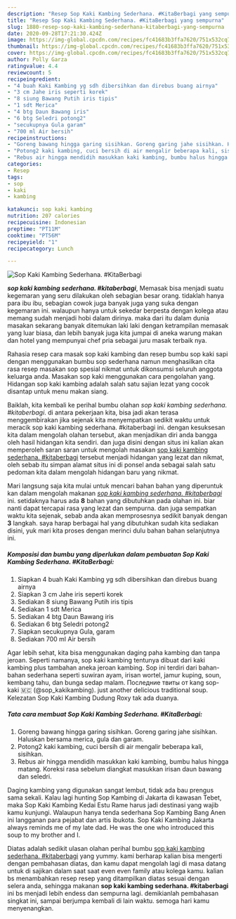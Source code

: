 ```yaml
---
description: "Resep Sop Kaki Kambing Sederhana. #KitaBerbagi yang sempurna"
title: "Resep Sop Kaki Kambing Sederhana. #KitaBerbagi yang sempurna"
slug: 1880-resep-sop-kaki-kambing-sederhana-kitaberbagi-yang-sempurna
date: 2020-09-28T17:21:30.424Z
image: https://img-global.cpcdn.com/recipes/fc41683b3ffa7620/751x532cq70/sop-kaki-kambing-sederhana-kitaberbagi-foto-resep-utama.jpg
thumbnail: https://img-global.cpcdn.com/recipes/fc41683b3ffa7620/751x532cq70/sop-kaki-kambing-sederhana-kitaberbagi-foto-resep-utama.jpg
cover: https://img-global.cpcdn.com/recipes/fc41683b3ffa7620/751x532cq70/sop-kaki-kambing-sederhana-kitaberbagi-foto-resep-utama.jpg
author: Polly Garza
ratingvalue: 4.4
reviewcount: 5
recipeingredient:
- "4 buah Kaki Kambing yg sdh dibersihkan dan direbus buang airnya"
- "3 cm Jahe iris seperti korek"
- "8 siung Bawang Putih iris tipis"
- "1 sdt Merica"
- "4 btg Daun Bawang iris"
- "6 btg Seledri potong2"
- "secukupnya Gula garam"
- "700 ml Air bersih"
recipeinstructions:
- "Goreng bawang hingga garing sisihkan. Goreng garing jahe sisihkan. Haluskan bersama merica, gula dan garam."
- "Potong2 kaki kambing, cuci bersih di air mengalir beberapa kali, sisihkan."
- "Rebus air hingga mendidih masukkan kaki kambing, bumbu halus hingga matang. Koreksi rasa sebelum diangkat masukkan irisan daun bawang dan seledri."
categories:
- Resep
tags:
- sop
- kaki
- kambing

katakunci: sop kaki kambing 
nutrition: 207 calories
recipecuisine: Indonesian
preptime: "PT11M"
cooktime: "PT56M"
recipeyield: "1"
recipecategory: Lunch

---
```



![Sop Kaki Kambing Sederhana. #KitaBerbagi](https://img-global.cpcdn.com/recipes/fc41683b3ffa7620/751x532cq70/sop-kaki-kambing-sederhana-kitaberbagi-foto-resep-utama.jpg)

<b><i>sop kaki kambing sederhana. #kitaberbagi</i></b>, Memasak bisa menjadi suatu kegemaran yang seru dilakukan oleh sebagian besar orang. tidaklah hanya para ibu ibu, sebagian cowok juga banyak juga yang suka dengan kegemaran ini. walaupun hanya untuk sekedar berpesta dengan kolega atau memang sudah menjadi hobi dalam dirinya. maka dari itu dalam dunia masakan sekarang banyak ditemukan laki laki dengan ketrampilan memasak yang luar biasa, dan lebih banyak juga kita jumpai di aneka warung makan dan hotel yang mempunyai chef pria sebagai juru masak terbaik nya.

Rahasia resep cara masak sop kaki kambing dan resep bumbu sop kaki sapi dengan menggunakan bumbu sop sederhana namun menghasilkan cita rasa resep masakan sop spesial nikmat untuk dikonsumsi seluruh anggota keluarga anda. Masakan sop kaki menggunakan cara pengolahan yang. Hidangan sop kaki kambing adalah salah satu sajian lezat yang cocok disantap untuk menu makan siang.

Baiklah, kita kembali ke perihal bumbu olahan <i>sop kaki kambing sederhana. #kitaberbagi</i>. di antara pekerjaan kita, bisa jadi akan terasa menggembirakan jika sejenak kita menyempatkan sedikit waktu untuk meracik sop kaki kambing sederhana. #kitaberbagi ini. dengan kesuksesan kita dalam mengolah olahan tersebut, akan menjadikan diri anda bangga oleh hasil hidangan kita sendiri. dan juga disini dengan situs ini kalian akan memperoleh saran saran untuk mengolah masakan <u>sop kaki kambing sederhana. #kitaberbagi</u> tersebut menjadi hidangan yang lezat dan nikmat, oleh sebab itu simpan alamat situs ini di ponsel anda sebagai salah satu pedoman kita dalam mengolah hidangan baru yang nikmat.


Mari langsung saja kita mulai untuk mencari bahan bahan yang diperuntuk kan dalam mengolah makanan <u><i>sop kaki kambing sederhana. #kitaberbagi</i></u> ini. setidaknya harus ada <b>8</b> bahan yang dibutuhkan pada olahan ini. biar nanti dapat tercapai rasa yang lezat dan sempurna. dan juga sempatkan waktu kita sejenak, sebab anda akan memprosesnya sedikit banyak dengan <b>3</b> langkah. saya harap berbagai hal yang dibutuhkan sudah kita sediakan disini, yuk mari kita proses dengan merinci dulu bahan bahan selanjutnya ini.

<!--inarticleads1-->

##### Komposisi dan bumbu yang diperlukan dalam pembuatan Sop Kaki Kambing Sederhana. #KitaBerbagi:

1. Siapkan 4 buah Kaki Kambing yg sdh dibersihkan dan direbus buang airnya
1. Siapkan 3 cm Jahe iris seperti korek
1. Sediakan 8 siung Bawang Putih iris tipis
1. Sediakan 1 sdt Merica
1. Sediakan 4 btg Daun Bawang iris
1. Sediakan 6 btg Seledri potong2
1. Siapkan secukupnya Gula, garam
1. Sediakan 700 ml Air bersih


Agar lebih sehat, kita bisa menggunakan daging paha kambing dan tanpa jeroan. Seperti namanya, sop kaki kambing tentunya dibuat dari kaki kambing plus tambahan aneka jeroan kambing. Sop ini terdiri dari bahan-bahan sederhana seperti suwiran ayam, irisan wortel, jamur kuping, soun, kembang tahu, dan bunga sedap malam. Последние твиты от kang sop-kaki 🇲🇨 (@sop_kakikambing). just another delicious traditional soup. Kelezatan Sop Kaki Kambing Dudung Roxy tak ada duanya. 

<!--inarticleads2-->

##### Tata cara membuat Sop Kaki Kambing Sederhana. #KitaBerbagi:

1. Goreng bawang hingga garing sisihkan. Goreng garing jahe sisihkan. Haluskan bersama merica, gula dan garam.
1. Potong2 kaki kambing, cuci bersih di air mengalir beberapa kali, sisihkan.
1. Rebus air hingga mendidih masukkan kaki kambing, bumbu halus hingga matang. Koreksi rasa sebelum diangkat masukkan irisan daun bawang dan seledri.


Daging kambing yang digunakan sangat lembut, tidak ada bau prengus sama sekali. Kalau lagi hunting Sop Kambing di Jakarta di kawasan Tebet, maka Sop Kaki Kambing Kedai Estu Rame harus jadi destinasi yang wajib kamu kunjungi. Walaupun hanya tenda sederhana Sop Kambing Bang Anen ini langganan para pejabat dan artis ibukota. Sop Kaki Kambing Jakarta always reminds me of my late dad. He was the one who introduced this soup to my brother and I. 

Diatas adalah sedikit ulasan olahan perihal bumbu <u>sop kaki kambing sederhana. #kitaberbagi</u> yang yummy. kami berharap kalian bisa mengerti dengan pembahasan diatas, dan kamu dapat mengolah lagi di masa datang untuk di sajikan dalam saat saat even even family atau kolega kamu. kalian bs menambahkan resep resep yang ditampilkan diatas sesuai dengan selera anda, sehingga makanan <b>sop kaki kambing sederhana. #kitaberbagi</b> ini bs menjadi lebih endess dan sempurna lagi. demikianlah pembahasan singkat ini, sampai berjumpa kembali di lain waktu. semoga hari kamu menyenangkan.
